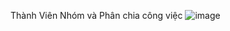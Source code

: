 Thành Viên Nhóm và Phân chia công việc
![image](https://user-images.githubusercontent.com/102863067/221806291-3a156db8-5553-43ef-a0a0-ce7876d2c232.png)

